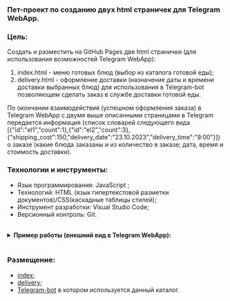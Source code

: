 ### Пет-проект по созданию двух html страничек для Telegram WebApp.

### Цель:
Создать и разместить на GitHub Pages две html странички (для использования возможностей Telegram WebApp): 
1) index.html - меню готовых блюд  (выбор из каталога готовой еды);
2) delivery.html - оформление доставки (назначение даты и времени доставки выбранных блюд) 
для использования в Telegram-bot позволяющем сделать заказ в службе 
доставки готовой еды.

По окончании взаимодействия (успешном оформления заказа) в Telegram WebApp с двумя выше 
описанными страницами в Telegram передается информация (список словарей следующего вида 
[{"id":"el1","count":1},{"id":"el2","count":3},{"shipping_cost":150,"delivery_date":"23.10.2023","delivery_time":"9:00"}]) о заказе (какие блюда заказаны и из количество в заказе; дата, время 
и стоимость доставки).

### Технологии и инструменты:
- Язык программирования: JavaScript ;
- Технологий: HTML (язык гипертекстовой разметки документов)/CSS(каскадные таблицы стилей); 
- Инструмент разработки: Visual Studio Code;
- Версионный контроль: Git.

<br>

<details><summary><b>Пример работы (внешний вид в Telegram WebApp):</b></strong></summary>

#### index:

![внешний вид index](/pictures/index.jpg "внешний вид index")

#### delivery:

![внешний вид delivery](/pictures/delivery.jpg "внешний вид delivery")

</details>

<br>

### Размещение:
- <a href="https://fedorsannikov1988.github.io/index.html">index</a>;
- <a href="https://fedorsannikov1988.github.io/delivery.html">delivery</a>;
- <a href="">Telegram-bot</a> в котором используется данный каталог.
